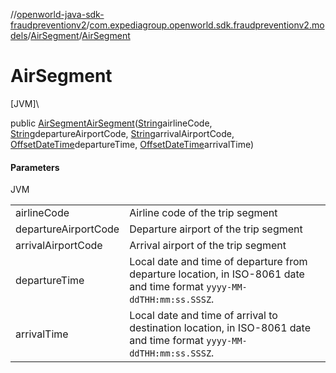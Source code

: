//[openworld-java-sdk-fraudpreventionv2](../../../index.md)/[com.expediagroup.openworld.sdk.fraudpreventionv2.models](../index.md)/[AirSegment](index.md)/[AirSegment](-air-segment.md)

# AirSegment

[JVM]\

public [AirSegment](index.md)[AirSegment](-air-segment.md)([String](https://docs.oracle.com/javase/8/docs/api/java/lang/String.html)airlineCode, [String](https://docs.oracle.com/javase/8/docs/api/java/lang/String.html)departureAirportCode, [String](https://docs.oracle.com/javase/8/docs/api/java/lang/String.html)arrivalAirportCode, [OffsetDateTime](https://docs.oracle.com/javase/8/docs/api/java/time/OffsetDateTime.html)departureTime, [OffsetDateTime](https://docs.oracle.com/javase/8/docs/api/java/time/OffsetDateTime.html)arrivalTime)

#### Parameters

JVM

| | |
|---|---|
| airlineCode | Airline code of the trip segment |
| departureAirportCode | Departure airport of the trip segment |
| arrivalAirportCode | Arrival airport of the trip segment |
| departureTime | Local date and time of departure from departure location, in ISO-8061 date and time format `yyyy-MM-ddTHH:mm:ss.SSSZ`. |
| arrivalTime | Local date and time of arrival to destination location, in ISO-8061 date and time format `yyyy-MM-ddTHH:mm:ss.SSSZ`. |
